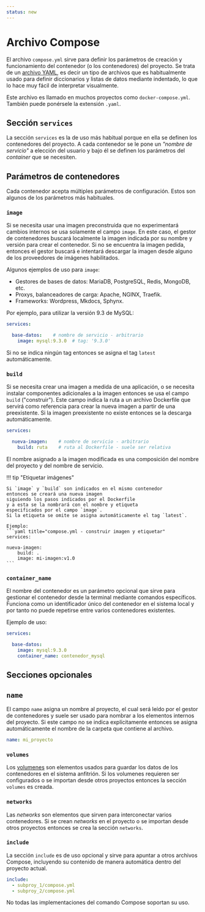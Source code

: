 ```yaml
---
status: new
---
```


# Archivo Compose


El archivo `compose.yml` sirve para definir
los parámetros de creación y funcionamiento
del contenedor (o los contenedores)
del proyecto.
Se trata de un [archivo YAML](../archivos/pyyaml.md),
es decir un tipo de archivos que es habitualmente usado para definir
diccionarios y listas de datos mediante indentado,
lo que lo hace muy fácil de interpretar visualmente.

Este archivo es llamado en muchos proyectos como `docker-compose.yml`.
También puede ponérsele la extensión `.yaml`.



## Sección `services`

La sección `services` es la de uso más habitual
porque en ella se definen los contenedores del proyecto.
A cada contenedor se le pone un *"nombre de servicio"*
a elección del usuario
y bajo él se definen los parámetros del *container* que se necesiten.

## Parámetros de contenedores

Cada contenedor acepta múltiples parámetros de configuración.
Estos son algunos de los parámetros más habituales.


### `image`

Si se necesita usar una imagen preconstruida
que no experimentará cambios internos
se usa solamente el campo `image`.
En este caso, el gestor de contenedores buscará localmente
la imagen indicada por su nombre y versión para crear el contenedor.
Si no se encuentra la imagen pedida,
entonces el gestor buscará e intentará descargar la imagen
desde alguno de los proveedores de imágenes habilitados.

Algunos ejemplos de uso para `image`:

- Gestores de bases de datos: MariaDB, PostgreSQL, Redis, MongoDB, etc.
- Proxys, balanceadores de carga: Apache, NGINX, Traefik.
- Frameworks: Wordpress, Mkdocs, Sphynx.


Por ejemplo, para utilizar la versión 9.3 de MySQL:

```yaml title="compose.yml - imagen preconstruida"
services:

  base-datos:    # nombre de servicio - arbitrario
    image: mysql:9.3.0  # tag: '9.3.0'
```

Si no se indica ningún tag entonces se asigna el tag `latest` automáticamente.

### `build`

Si se necesita crear una imagen a medida de una aplicación,
o se necesita instalar componentes adicionales a la imagen
entonces se usa el campo `build` ("construir").
Este campo indica la ruta a un archivo Dockerfile
que servirá como referencia para crear la nueva imagen
a partir de una preexistente.
Si la imagen preexistente no existe
entonces se la descarga automáticamente.

```yaml title="compose.yml - construir imagen"
services:

  nueva-imagen:    # nombre de servicio - arbitrario
    build: ruta    # ruta al Dockerfile - suele ser relativa
```

El nombre asignado a la imagen modificada
es una composición del nombre del proyecto
y del nombre de servicio. 

!!! tip "Etiquetar imágenes"

    Si `image` y `build` son indicados en el mismo contenedor
    entonces se creará una nueva imagen
    siguiendo los pasos indicados por el Dockerfile
    y a esta se la nombrará con el nombre y etiqueta
    especificados por el campo `image`.
    Si la etiqueta se omite se asigna automáticamente el tag `latest`.

    Ejemplo:
    ```yaml title="compose.yml - construir imagen y etiquetar"
    services:

    nueva-imagen:
        build: .
        image: mi-imagen:v1.0
    ```

### `container_name`

El nombre del contenedor es un parámetro opcional
que sirve para gestionar el contenedor desde la terminal
mediante comandos específicos.
Funciona como un identificador único del contenedor
en el sistema local
y por tanto no puede repetirse
entre varios contenedores existentes.

Ejemplo de uso:

```yaml title="compose.yml - contenedor con nombre"
services:

  base-datos:    
    image: mysql:9.3.0 
    container_name: contenedor_mysql
```



## Secciones opcionales



## `name`

El campo `name` asigna un nombre al proyecto,
el cual será leído por el gestor de contenedores
y suele ser usado para nombrar a los elementos internos del proyecto.
Si este campo no se indica explícitamente
entonces se asigna automáticamente
el nombre de la carpeta que contiene al archivo.

```yaml title="compose.yml - nombre"
name: mi_proyecto
```

### `volumes`

Los [volumenes](volumenes.md) son elementos usados
para guardar los datos
de los contenedores
en el sistema anfitrión.
Si los volumenes requieren ser configurados
o se importan desde otros proyectos
entonces la sección `volumes` es creada.


### `networks`

Las *networks* son elementos
que sirven para interconectar varios contenedores.
Si se crean *networks* en el proyecto
o se importan desde otros proyectos
entonces se crea la sección `networks`.


### `include`

La sección `include` es de uso opcional y
sirve para apuntar a otros archivos Compose,
incluyendo su contenido
de manera automática
dentro del proyecto actual.

```yaml title="compose.yml - inclusion"
include:
  - subproy_1/compose.yml
  - subproy_2/compose.yml
```

No todas las implementaciones del comando Compose
soportan su uso.










